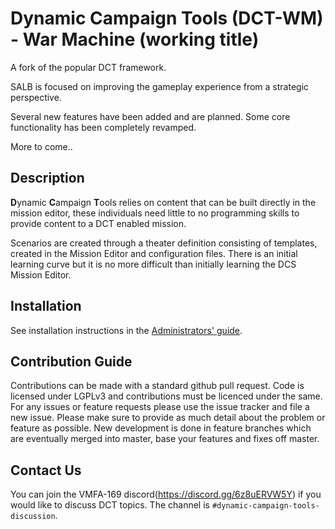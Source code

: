 # Dynamic Campaign Tools (DCT-WM) - War Machine (working title)

A fork of the popular DCT framework.

SALB is focused on improving the gameplay experience from a strategic perspective.

Several new features have been added and are planned. Some core functionality has been completely revamped.

More to come..


## Description

**D**ynamic **C**ampaign **T**ools relies on content that can be built
directly in the mission editor, these individuals need little to no
programming skills to provide content to a DCT enabled mission.

Scenarios are created through a theater definition consisting of templates,
created in the Mission Editor and configuration files. There is an initial
learning curve but it is no more difficult than initially learning the DCS
Mission Editor.

## Installation

See installation instructions in the [Administrators' guide](doc/02-administrators.md).

## Contribution Guide

Contributions can be made with a standard github pull request. Code is
licensed under LGPLv3 and contributions must be licenced under the same.
For any issues or feature requests please use the issue tracker and file
a new issue. Please make sure to provide as much detail about the problem
or feature as possible. New development is done in feature branches which
are eventually merged into master, base your features and fixes off master.

## Contact Us

You can join the VMFA-169 discord(https://discord.gg/6z8uERVW5Y) if you
would like to discuss DCT topics. The channel is
`#dynamic-campaign-tools-discussion`.
